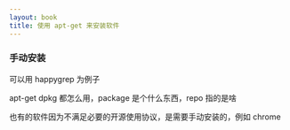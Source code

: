 ```yaml
---
layout: book
title: 使用 apt-get 来安装软件
---
```


### 手动安装

可以用 happygrep 为例子


apt-get dpkg 都怎么用，package 是个什么东西，repo 指的是啥

也有的软件因为不满足必要的开源使用协议，是需要手动安装的，例如 chrome